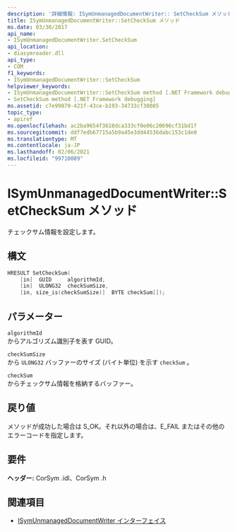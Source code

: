 ```yaml
---
description: '詳細情報: ISymUnmanagedDocumentWriter:: SetCheckSum メソッド'
title: ISymUnmanagedDocumentWriter::SetCheckSum メソッド
ms.date: 03/30/2017
api_name:
- ISymUnmanagedDocumentWriter.SetCheckSum
api_location:
- diasymreader.dll
api_type:
- COM
f1_keywords:
- ISymUnmanagedDocumentWriter::SetCheckSum
helpviewer_keywords:
- ISymUnmanagedDocumentWriter::SetCheckSum method [.NET Framework debugging]
- SetCheckSum method [.NET Framework debugging]
ms.assetid: c7e99879-421f-43ce-b193-34733cf30085
topic_type:
- apiref
ms.openlocfilehash: ac2ba9654f3610dca333cf0e06c20696cf31bd1f
ms.sourcegitcommit: ddf7edb67715a5b9a45e3dd44536dabc153c1de0
ms.translationtype: MT
ms.contentlocale: ja-JP
ms.lasthandoff: 02/06/2021
ms.locfileid: "99710089"
---
```

# <a name="isymunmanageddocumentwritersetchecksum-method"></a>ISymUnmanagedDocumentWriter::SetCheckSum メソッド

チェックサム情報を設定します。  
  
## <a name="syntax"></a>構文  
  
```cpp  
HRESULT SetCheckSum(  
    [in]  GUID     algorithmId,  
    [in]  ULONG32  checkSumSize,  
    [in, size_is(checkSumSize)]  BYTE checkSum[]);  
```  
  
## <a name="parameters"></a>パラメーター  

 `algorithmId`  
 からアルゴリズム識別子を表す GUID。  
  
 `checkSumSize`  
 から `ULONG32` バッファーのサイズ (バイト単位) を示す `checkSum` 。  
  
 `checkSum`  
 からチェックサム情報を格納するバッファー。  
  
## <a name="return-value"></a>戻り値  

 メソッドが成功した場合は S_OK。それ以外の場合は、E_FAIL またはその他のエラーコードを指定します。  
  
## <a name="requirements"></a>要件  

 **ヘッダー:** CorSym .idl、CorSym .h  
  
## <a name="see-also"></a>関連項目

- [ISymUnmanagedDocumentWriter インターフェイス](isymunmanageddocumentwriter-interface.md)
